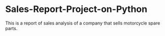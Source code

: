# Sales-Report-Project-on-Python
This is a report of sales analysis of a company that sells motorcycle spare parts. 
